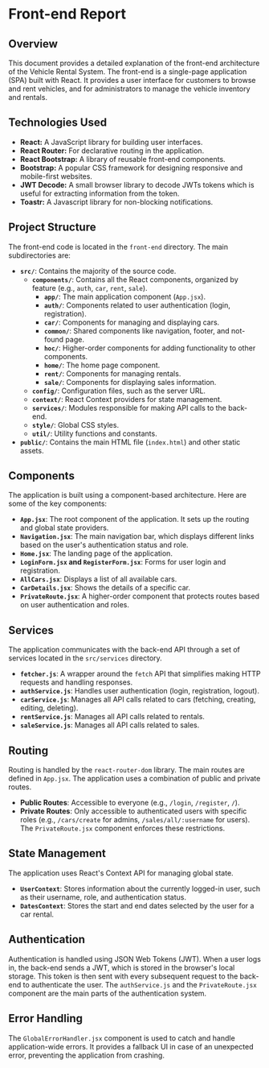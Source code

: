 # Front-end Report

## Overview

This document provides a detailed explanation of the front-end architecture of the Vehicle Rental System. The front-end is a single-page application (SPA) built with React. It provides a user interface for customers to browse and rent vehicles, and for administrators to manage the vehicle inventory and rentals.

## Technologies Used

- **React:** A JavaScript library for building user interfaces.
- **React Router:** For declarative routing in the application.
- **React Bootstrap:** A library of reusable front-end components.
- **Bootstrap:** A popular CSS framework for designing responsive and mobile-first websites.
- **JWT Decode:** A small browser library to decode JWTs tokens which is useful for extracting information from the token.
- **Toastr:** A Javascript library for non-blocking notifications.

## Project Structure

The front-end code is located in the `front-end` directory. The main subdirectories are:

- **`src/`**: Contains the majority of the source code.
  - **`components/`**: Contains all the React components, organized by feature (e.g., `auth`, `car`, `rent`, `sale`).
    - **`app/`**: The main application component (`App.jsx`).
    - **`auth/`**: Components related to user authentication (login, registration).
    - **`car/`**: Components for managing and displaying cars.
    - **`common/`**: Shared components like navigation, footer, and not-found page.
    - **`hoc/`**: Higher-order components for adding functionality to other components.
    - **`home/`**: The home page component.
    - **`rent/`**: Components for managing rentals.
    - **`sale/`**: Components for displaying sales information.
  - **`config/`**: Configuration files, such as the server URL.
  - **`context/`**: React Context providers for state management.
  - **`services/`**: Modules responsible for making API calls to the back-end.
  - **`style/`**: Global CSS styles.
  - **`util/`**: Utility functions and constants.
- **`public/`**: Contains the main HTML file (`index.html`) and other static assets.

## Components

The application is built using a component-based architecture. Here are some of the key components:

- **`App.jsx`**: The root component of the application. It sets up the routing and global state providers.
- **`Navigation.jsx`**: The main navigation bar, which displays different links based on the user's authentication status and role.
- **`Home.jsx`**: The landing page of the application.
- **`LoginForm.jsx` and `RegisterForm.jsx`**: Forms for user login and registration.
- **`AllCars.jsx`**: Displays a list of all available cars.
- **`CarDetails.jsx`**: Shows the details of a specific car.
- **`PrivateRoute.jsx`**: A higher-order component that protects routes based on user authentication and roles.

## Services

The application communicates with the back-end API through a set of services located in the `src/services` directory.

- **`fetcher.js`**: A wrapper around the `fetch` API that simplifies making HTTP requests and handling responses.
- **`authService.js`**: Handles user authentication (login, registration, logout).
- **`carService.js`**: Manages all API calls related to cars (fetching, creating, editing, deleting).
- **`rentService.js`**: Manages all API calls related to rentals.
- **`saleService.js`**: Manages all API calls related to sales.

## Routing

Routing is handled by the `react-router-dom` library. The main routes are defined in `App.jsx`. The application uses a combination of public and private routes.

- **Public Routes**: Accessible to everyone (e.g., `/login`, `/register`, `/`).
- **Private Routes**: Only accessible to authenticated users with specific roles (e.g., `/cars/create` for admins, `/sales/all/:username` for users). The `PrivateRoute.jsx` component enforces these restrictions.

## State Management

The application uses React's Context API for managing global state.

- **`UserContext`**: Stores information about the currently logged-in user, such as their username, role, and authentication status.
- **`DatesContext`**: Stores the start and end dates selected by the user for a car rental.

## Authentication

Authentication is handled using JSON Web Tokens (JWT). When a user logs in, the back-end sends a JWT, which is stored in the browser's local storage. This token is then sent with every subsequent request to the back-end to authenticate the user. The `authService.js` and the `PrivateRoute.jsx` component are the main parts of the authentication system.

## Error Handling

The `GlobalErrorHandler.jsx` component is used to catch and handle application-wide errors. It provides a fallback UI in case of an unexpected error, preventing the application from crashing.
